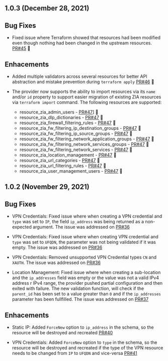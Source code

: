 ## 1.0.3 (December 28, 2021)

## Bug Fixes

- Fixed issue where Terraform showed that resources had been modified even though nothing had been changed in the upstream resources. [PR#45](https://github.com/willguibr/terraform-provider-zia/pull/45) 🔧

## Enhacements

- Added multiple validators across several resources for better API abstraction and mistake prevention during `terraform apply` [PR#46](https://github.com/willguibr/terraform-provider-zia/pull/46) :rocket:

- The provider now supports the ability to import resources via its `name` and/or `id` property to support easier migration of existing ZIA resources via `terraform import` command.
The  following resources are supported:
    - resource_zia_admin_users - [PR#47](https://github.com/willguibr/terraform-provider-zia/issues/51)] :rocket:
    - resource_zia_dlp_dictionaries - [PR#47](https://github.com/willguibr/terraform-provider-zia/pull/51) :rocket:
    - resource_zia_firewall_filtering_rules - [PR#47](https://github.com/willguibr/terraform-provider-zia/pull/51) :rocket:
    - resource_zia_fw_filtering_ip_destination_groups - [PR#47](https://github.com/willguibr/terraform-provider-zia/pull/51) :rocket:
    - resource_zia_fw_filtering_ip_source_groups - [PR#47](https://github.com/willguibr/terraform-provider-zia/pull/51) :rocket:
    - resource_zia_fw_filtering_network_application_groups - [PR#47](https://github.com/willguibr/terraform-provider-zia/pull/51) :rocket:
    - resource_zia_fw_filtering_network_services_groups - [PR#47](https://github.com/willguibr/terraform-provider-zia/pull/51) :rocket:
    - resource_zia_fw_filtering_network_services - [PR#47](https://github.com/willguibr/terraform-provider-zia/pull/51) :rocket:
    - resource_zia_location_management - [PR#47](https://github.com/willguibr/terraform-provider-zia/pull/51) :rocket:
    - resource_zia_url_categories - [PR#47](https://github.com/willguibr/terraform-provider-zia/pull/51) :rocket:
    - resource_zia_url_filtering_rules - [PR#47](https://github.com/willguibr/terraform-provider-zia/pull/51) :rocket:
    - resource_zia_user_management_users - [PR#47](https://github.com/willguibr/terraform-provider-zia/pull/51) :rocket:

## 1.0.2 (November 29, 2021)

## Bug Fixes

- VPN Credentials: Fixed issue where when creating a VPN credential and `type` was set to `IP`, the field `ip_address` was being returned as a non-expected argument. The issue was addressed on [PR#36](https://github.com/willguibr/terraform-provider-zia/pull/36)

- VPN Credentials: Fixed issue where when creating VPN credential and `type` was set to `UFQDN`, the parameter was not being validated if it was empty. The issue was addressed on [PR#36](https://github.com/willguibr/terraform-provider-zia/pull/36)

- VPN Credentials: Removed unsupported VPN Credential types `CN` and `XAUTH`. The issue was addressed on [PR#36](https://github.com/willguibr/terraform-provider-zia/pull/36)

- Location Management: Fixed issue where when creating a sub-location and the `ip_addresses` field was empty or the value was not a valid IPv4 address r IPv4 range, the provider pushed partial configuration and then exited with failure. The new validation function, will check if the `parent_id` has been set to a value greater than `0` and if the `ip_addresses` parameter has been fullfilled. The issue was addressed on [PR#37](https://github.com/willguibr/terraform-provider-zia/pull/37)

## Enhacements

- Static IP: Added ``ForceNew`` option to ``ip_address`` in the schema, so the resource will be destroyed and recreated [PR#40](https://github.com/willguibr/terraform-provider-zia/pull/40)

- VPN Credentials: Added ``ForceNew`` option to ``type`` in the schema, so the resource will be destroyed and recreated if the type of the VPN resource needs to be changed from ``IP`` to ``UFQDN`` and vice-versa [PR#41](https://github.com/willguibr/terraform-provider-zia/pull/41)
